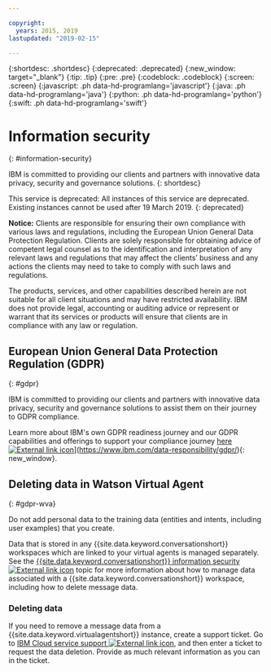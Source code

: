 ```yaml
---

copyright:
  years: 2015, 2019
lastupdated: "2019-02-15"

---
```


{:shortdesc: .shortdesc}
{:deprecated: .deprecated}
{:new_window: target="_blank"}
{:tip: .tip}
{:pre: .pre}
{:codeblock: .codeblock}
{:screen: .screen}
{:javascript: .ph data-hd-programlang='javascript'}
{:java: .ph data-hd-programlang='java'}
{:python: .ph data-hd-programlang='python'}
{:swift: .ph data-hd-programlang='swift'}

# Information security
{: #information-security}

IBM is committed to providing our clients and partners with innovative data privacy, security and governance solutions.
{: shortdesc}

This service is deprecated: All instances of this service are deprecated. Existing instances cannot be used after 19 March 2019.
{: deprecated}

**Notice:**
Clients are responsible for ensuring their own compliance with various laws and regulations, including the European Union General Data Protection Regulation. Clients are solely responsible for obtaining advice of competent legal counsel as to the identification and interpretation of any relevant laws and regulations that may affect the clients’ business and any actions the clients may need to take to comply with such laws and regulations.

The products, services, and other capabilities described herein are not suitable for all client situations and may have restricted availability. IBM does not provide legal, accounting or auditing advice or represent or warrant that its services or products will ensure that clients are in compliance with any law or regulation.

## European Union General Data Protection Regulation (GDPR)
{: #gdpr}

IBM is committed to providing our clients and partners with innovative data privacy, security and governance solutions to assist them on their journey to GDPR compliance.

Learn more about IBM's own GDPR readiness journey and our GDPR capabilities and offerings to support your compliance journey [here ![External link icon](../../icons/launch-glyph.svg "External link icon")](../../icons/launch-glyph.svg "External link icon")](https://www.ibm.com/data-responsibility/gdpr/){: new_window}.

## Deleting data in Watson Virtual Agent
{: #gdpr-wva}

Do not add personal data to the training data (entities and intents, including user examples) that you create.

Data that is stored in any {{site.data.keyword.conversationshort}} workspaces which are linked to your virtual agents is managed separately. See the [{{site.data.keyword.conversationshort}} information security ![External link icon](../../icons/launch-glyph.svg "External link icon")](/docs/services/assistant/information-security.html) topic for more information about how to manage data associated with a {{site.data.keyword.conversationshort}} workspace, including how to delete message data.

### Deleting data
If you need to remove a message data from a {{site.data.keyword.virtualagentshort}} instance, create a support ticket. Go to [IBM Cloud service support ![External link icon](../../icons/launch-glyph.svg "External link icon")](https://watson.service-now.com/wcp), and then enter a ticket to request the data deletion. Provide as much relevant information as you can in the ticket.
